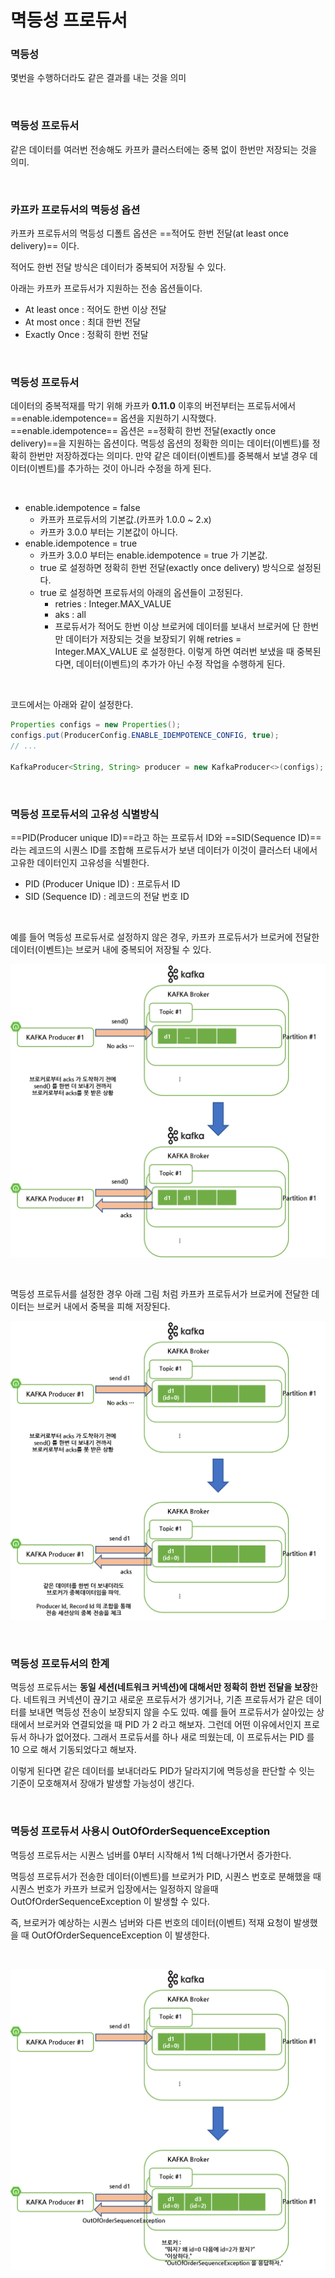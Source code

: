 # 멱등성 프로듀서

### 멱등성

몇번을 수행하더라도 같은 결과를 내는 것을 의미

<br>



### 멱등성 프로듀서

같은 데이터를 여러번 전송해도 카프카 클러스터에는 중복 없이 한번만 저장되는 것을 의미.

<br>



### 카프카 프로듀서의 멱등성 옵션

카프카 프로듀서의 멱등성 디폴트 옵션은 ==적어도 한번 전달(at least once delivery)== 이다.

적어도 한번 전달 방식은 데이터가 중복되어 저장될 수 있다.

아래는 카프카 프로듀서가 지원하는 전송 옵션들이다.

- At least once : 적어도 한번 이상 전달
- At most once : 최대 한번 전달
- Exactly Once : 정확히 한번 전달

<br>



### 멱등성 프로듀서

데이터의 중복적재를 막기 위해 카프카 **0.11.0** 이후의 버전부터는 프로듀서에서 ==enable.idempotence== 옵션을 지원하기 시작했다. ==enable.idempotence== 옵션은 ==정확히 한번 전달(exactly once delivery)==을 지원하는 옵션이다. 멱등성 옵션의 정확한 의미는 데이터(이벤트)를 정확히 한번만 저장하겠다는 의미다. 만약 같은 데이터(이벤트)를 중복해서 보낼 경우 데이터(이벤트)를 추가하는 것이 아니라 수정을 하게 된다.

<br>



- enable.idempotence = false
  - 카프카 프로듀서의 기본값.(카프카 1.0.0 ~ 2.x)
  - 카프카 3.0.0 부터는 기본값이 아니다.
- enable.idempotence = true
  - 카프카 3.0.0 부터는 enable.idempotence = true 가 기본값.
  - true 로 설정하면 정확히 한번 전달(exactly once delivery) 방식으로 설정된다.
  - true 로 설정하면 프로듀서의 아래의 옵션들이 고정된다.
    - retries : Integer.MAX_VALUE
    - aks : all
    - 프로듀서가 적어도 한번 이상 브로커에 데이터를 보내서 브로커에 단 한번만 데이터가 저장되는 것을 보장되기 위해 retries = Integer.MAX_VALUE 로 설정한다. 이렇게 하면 여러번 보냈을 때 중복된다면, 데이터(이벤트)의 추가가 아닌 수정 작업을 수행하게 된다. 

<br>



코드에서는 아래와 같이 설정한다.

```java
Properties configs = new Properties();
configs.put(ProducerConfig.ENABLE_IDEMPOTENCE_CONFIG, true);
// ...

KafkaProducer<String, String> producer = new KafkaProducer<>(configs);
```

<br>



### 멱등성 프로듀서의 고유성 식별방식

==PID(Producer unique ID)==라고 하는 프로듀서 ID와 ==SID(Sequence ID)== 라는 레코드의 시퀀스 ID를 조합해 프로듀서가 보낸 데이터가 이것이 클러스터 내에서 고유한 데이터인지 고유성을 식별한다.

- PID (Producer Unique ID) : 프로듀서 ID
- SID (Sequence ID) : 레코드의 전달 번호 ID

<br>



예를 들어 멱등성 프로듀서로 설정하지 않은 경우, 카프카 프로듀서가 브로커에 전달한 데이터(이벤트)는 브로커 내에 중복되어 저장될 수 있다.

![](./img/IDEMPOTENCE-PRODUCER/1.png)

<br>



멱등성 프로듀서를 설정한 경우 아래 그림 처럼 카프카 프로듀서가 브로커에 전달한 데이터는 브로커 내에서 중복을 피해 저장된다.



![](./img/IDEMPOTENCE-PRODUCER/2.png)

<br>



### 멱등성 프로듀서의 한계

멱등성 프로듀서는 **동일 세션(네트워크 커넥션)에 대해서만 정확히 한번 전달을 보장**한다. 네트워크 커넥션이 끊기고 새로운 프로듀서가 생기거나, 기존 프로듀서가 같은 데이터를 보내면 멱등성 전송이 보장되지 않을 수도 있따. 예를 들어 프로듀서가 살아있는 상태에서 브로커와 연결되었을 때 PID 가 2 라고 해보자. 그런데 어떤 이유에서인지 프로듀서 하나가 없어졌다. 그래서 프로듀서를 하나 새로 띄웠는데, 이 프로듀서는 PID 를 10 으로 해서 기동되었다고 해보자.

이렇게 된다면 같은 데이터를 보내더라도 PID가 달라지기에 멱등성을 판단할 수 잇는 기준이 모호해져서 장애가 발생할 가능성이 생긴다.

<br>



### 멱등성 프로듀서 사용시 OutOfOrderSequenceException

멱등성 프로듀서는 시퀀스 넘버를 0부터 시작해서 1씩 더해나가면서 증가한다. 

멱등성 프로듀서가 전송한 데이터(이벤트)를 브로커가 PID, 시퀀스 번호로 분해했을 때 시퀀스 번호가 카프카 브로커 입장에서는 일정하지 않을때 OutOfOrderSequenceException 이 발생할 수 있다.

즉, 브로커가 예상하는 시퀀스 넘버와 다른 번호의 데이터(이벤트) 적재 요청이 발생했을 때 OutOfOrderSequenceException 이 발생한다.

<br>

![](./img/IDEMPOTENCE-PRODUCER/3.png)

